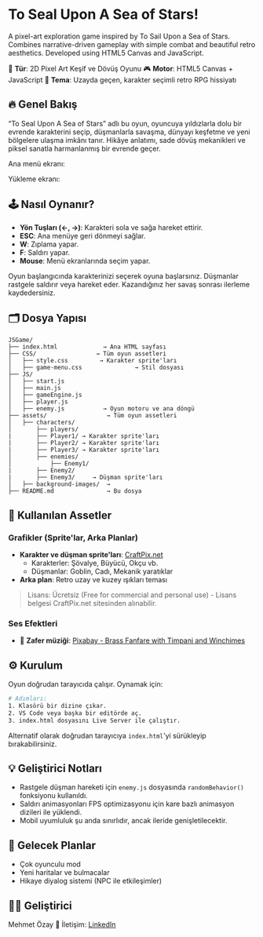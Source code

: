 

# To Seal Upon A Sea of Stars!

A pixel-art exploration game inspired by To Sail Upon a Sea of Stars. Combines narrative-driven gameplay with simple combat and beautiful retro aesthetics. Developed using HTML5 Canvas and JavaScript.

🧭 **Tür**: 2D Pixel Art Keşif ve Dövüş Oyunu
🎮 **Motor**: HTML5 Canvas + JavaScript
🎨 **Tema**: Uzayda geçen, karakter seçimli retro RPG hissiyatı

## 🔥 Genel Bakış

“To Seal Upon A Sea of Stars” adlı bu oyun, oyuncuya yıldızlarla dolu bir evrende karakterini seçip, düşmanlarla savaşma, dünyayı keşfetme ve yeni bölgelere ulaşma imkânı tanır. Hikâye anlatımı, sade dövüş mekanikleri ve piksel sanatla harmanlanmış bir evrende geçer.

Ana menü ekranı:


Yükleme ekranı:


## 🕹️ Nasıl Oynanır?

- **Yön Tuşları (←, →)**: Karakteri sola ve sağa hareket ettirir.
- **ESC**: Ana menüye geri dönmeyi sağlar.
- **W**: Zıplama yapar.
- **F**: Saldırı yapar.
- **Mouse**: Menü ekranlarında seçim yapar.

Oyun başlangıcında karakterinizi seçerek oyuna başlarsınız. Düşmanlar rastgele saldırır veya hareket eder. Kazandığınız her savaş sonrası ilerleme kaydedersiniz.

## 🗂️ Dosya Yapısı

```
JSGame/
├── index.html             → Ana HTML sayfası
├── CSS/                 → Tüm oyun assetleri
│   ├── style.css         → Karakter sprite'ları
│   ├── game-menu.css               → Stil dosyası
├── JS/   
│   ├── start.js  
│   ├── main.js  
│   ├── gameEngine.js  
│   ├── player.js  
│   ├── enemy.js           → Oyun motoru ve ana döngü
├── assets/                 → Tüm oyun assetleri
│   ├── characters/  
│   	├── players/
|		├── Player1/ → Karakter sprite'ları
|		├── Player2/ → Karakter sprite'ları
|		├── Player3/ → Karakter sprite'ları
│   	├── enemies/
│   		├── Enemy1/  
|		├── Enemy2/ 
|		├── Enemy3/     → Düşman sprite'ları
│   ├── background-images/  → 
├── README.md               → Bu dosya
```

## 🎨 Kullanılan Assetler

### Grafikler (Sprite'lar, Arka Planlar)

- **Karakter ve düşman sprite'ları**: [CraftPix.net](https://craftpix.net/)
  - Karakterler: Şövalye, Büyücü, Okçu vb.
  - Düşmanlar: Goblin, Cadı, Mekanik yaratıklar
- **Arka plan**: Retro uzay ve kuzey ışıkları teması

> Lisans: Ücretsiz (Free for commercial and personal use) - Lisans belgesi CraftPix.net sitesinden alınabilir.

### Ses Efektleri

- 🎺 **Zafer müziği**: [Pixabay - Brass Fanfare with Timpani and Winchimes](https://pixabay.com/sound-effects/brass-fanfare-with-timpani-and-winchimes-reverberated-146260/)

## ⚙️ Kurulum

Oyun doğrudan tarayıcıda çalışır. Oynamak için:

```bash
# Adımları:
1. Klasörü bir dizine çıkar.
2. VS Code veya başka bir editörde aç.
3. index.html dosyasını Live Server ile çalıştır.
```

Alternatif olarak doğrudan tarayıcıya `index.html`'yi sürükleyip bırakabilirsiniz.

## 💡 Geliştirici Notları

- Rastgele düşman hareketi için `enemy.js` dosyasında `randomBehavior()` fonksiyonu kullanıldı.
- Saldırı animasyonları FPS optimizasyonu için kare bazlı animasyon dizileri ile yüklendi.
- Mobil uyumluluk şu anda sınırlıdır, ancak ileride genişletilecektir.

## 📌 Gelecek Planlar

- Çok oyunculu mod
- Yeni haritalar ve bulmacalar
- Hikaye diyalog sistemi (NPC ile etkileşimler)

## 🧑‍💻 Geliştirici

Mehmet Özay
📧 İletişim: [LinkedIn](https://www.linkedin.com/in/mehmet-ozay)
